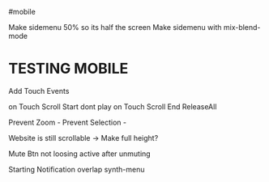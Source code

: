 

#mobile

Make sidemenu 50% so its half the screen
Make sidemenu with mix-blend-mode




# TESTING MOBILE 
Add Touch Events

on Touch Scroll Start dont play
on Touch Scroll End ReleaseAll

Prevent Zoom -
Prevent Selection -

Website is still scrollable -> Make full height?

Mute Btn not loosing active after unmuting

Starting Notification overlap synth-menu